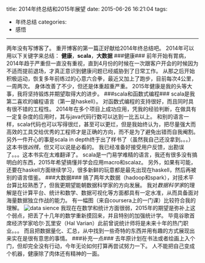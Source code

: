 title: 2014年终总结和2015年展望
date: 2015-06-26 16:21:04
tags:
- 年终总结
categories:
- 感悟
---
两年没有写博客了。 重开博客的第一篇正好献给2014年终总结吧。
2014年可以用以下关键字来总结：
**健康**，**scala**，**大数据**
###健康###
前年开始有胃病，2014年趋于严重但一直没有重视，直到4月份的时候在一次跟客户开会的时候因为不适而提前退场，才真正意识到健康问题已经威胁到了日常工作。 从那之后开始积极运动，恢复多年前练过的心意六合拳，最近又加上了跑步，目前每次4公里，一周两次。 身体改善了不少，但还是体重超重严重。
2015年健康是我的头等大事，我将坚持锻炼并期望取得大的进步。
###scala和函数式编程###
scala是我第二喜欢的编程语言（第一是haskell）。 对函数式编程的支持很好，而且同时具有很不错的工程性。 2014年在多个项目上成功应用，凭我的经验判断，在做具有一定复杂度的应用时，其与java代码行数可以达到一比五以上。  和别的语言一样，scala代码也可以写得很烂，甚至可以更烂，但是我始终认为，把尽量强大而高效的工具交给优秀的工程师才是正确的方向，而不是为了避免出错而自我阉割。
另外一件开心的事是scala in depth终于出了样书了（虽然我自己还没拿到。。。） 这本书很*凶残*，但又可以说是必看的。 我已经准备好接受用户反馈，出勘误了。。。这本书实在太难翻译了。
scala是一门易学难精的语言，我还有很多没有搞明白的东西，2015年希望搞懂并学会应用macro和scalaz。
另外，如果有可能，还要在haskell方面继续学习，很多新鲜的玩意都是最先出现在haskell，然后再被别的语言借鉴。
###大数据###
搞了两年大数据（hadoop和spark），对技术平台算比较熟悉了，但我更期望能朝数据科学家的方向发展。
我对*数据科学家*的理解是在计算平台、统计和数学、数据可视化等方面都具有一定水准，从而具备面对海量数据独立作战的能力。 有一幅图（来自coursera上的一门课）比较符合我的理解。
![data sience](http://7u2h31.com1.z0.glb.clouddn.com/20-19-55.jpg)
我现在在数学和统计方面很弱，2015年的期望是弥补上这个弱点，把丢了十几年的数学重新摸回来，并且特别的加强统计学。 毕竟谷歌首席经济学家哈尔·瓦里安（Hal Varian）此前曾说统计师将是未来十年的热门职业。。。
而且把数据量化、汇总，从中找到一些奇特的东西并用有趣的方式展现出来实在是很有意思的事情。
###补充一点###
去年原计划在书法或者绘画上入个门，但却完全没有行动，今年无论如何打算再尝试努力一下。 人不能把自己变成个机器，健康除了肉体还有精神的一面。

